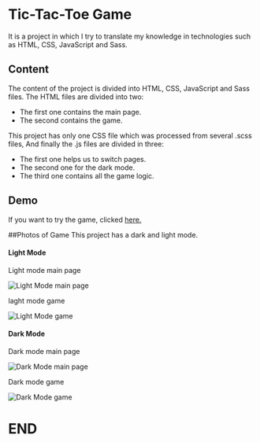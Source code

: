 # Tic-Tac-Toe Game
It is a project in which I try to translate my knowledge in technologies such as HTML, CSS, JavaScript and Sass.

## Content
The content of the project is divided into HTML, CSS, JavaScript and Sass files. 
The HTML files are divided into two:
- The first one contains the main page.
- The second contains the game.

This project has only one CSS file which was processed from several .scss files, And finally the .js files are divided in three:
- The first one helps us to switch pages.
- The second one for the dark mode.
- The third one contains all the game logic.

## Demo
If you want to try the game, clicked [here.](http://www.youtube.com "here.")

##Photos of Game
This project has a dark and light mode.

#### Light Mode

Light mode main page

![Light Mode main page](https://i.ibb.co/5n3tSJz/Capture-RM.jpg "Light Mode main page")

laght mode game

![Light Mode game](https://i.ibb.co/YkL3Lgz/Capture1-RM.jpg "Light Mode game")

#### Dark Mode

Dark mode main page

![Dark Mode main page](https://i.ibb.co/n88DFkB/Capture-Dark-RM.jpg "Dark Mode main page")

Dark mode game

![Dark Mode game](https://i.ibb.co/RHWfPSg/Capture-Dark1-RM.jpg "Dark Mode game")

# END